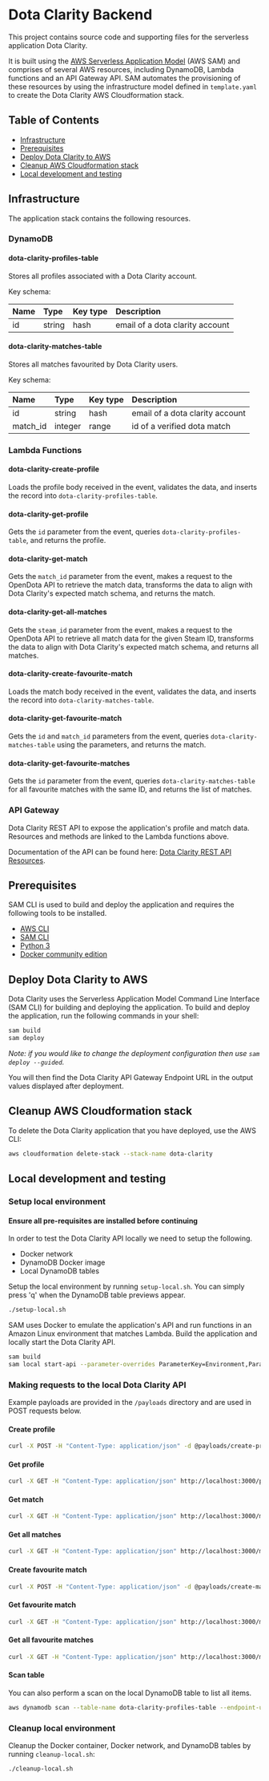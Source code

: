 # Dota Clarity Backend

This project contains source code and supporting files for the serverless application Dota Clarity.

It is built using the [AWS Serverless Application Model](https://docs.aws.amazon.com/serverless-application-model/latest/developerguide/what-is-sam.html) (AWS SAM) and comprises of several AWS resources, including DynamoDB, Lambda functions and an API Gateway API. SAM automates the provisioning of these resources by using the infrastructure model defined in `template.yaml` to create the Dota Clarity AWS Cloudformation stack.

## Table of Contents
   * [Infrastructure](#Infrastructure)
   * [Prerequisites](#Prerequisites)
   * [Deploy Dota Clarity to AWS](#Deploy-Dota-Clarity-to-AWS)
   * [Cleanup AWS Cloudformation stack](#Cleanup-AWS-Cloudformation-stack)
   * [Local development and testing](#Local-development-and-testing)

## Infrastructure

The application stack contains the following resources.

### DynamoDB

#### dota-clarity-profiles-table

Stores all profiles associated with a Dota Clarity account.

Key schema:

| Name | Type   | Key type | Description                     |
| :--- | :----- | :------- | :------------------------------ |
| id   | string | hash     | email of a dota clarity account |

#### dota-clarity-matches-table

Stores all matches favourited by Dota Clarity users.

Key schema:

| Name     | Type    | Key type | Description                     |
| :------- | :------ | :------- |:------------------------------ |
| id       | string  | hash     | email of a dota clarity account |
| match_id | integer | range    | id of a verified dota match |

### Lambda Functions

#### dota-clarity-create-profile
Loads the profile body received in the event, validates the data, and inserts the record into `dota-clarity-profiles-table`.

#### dota-clarity-get-profile
Gets the `id` parameter from the event, queries `dota-clarity-profiles-table`, and returns the profile.

#### dota-clarity-get-match
Gets the `match_id` parameter from the event, makes a request to the OpenDota API to retrieve the match data, transforms the data to align with Dota Clarity's expected match schema, and returns the match.

#### dota-clarity-get-all-matches
Gets the `steam_id` parameter from the event, makes a request to the OpenDota API to retrieve all match data for the given Steam ID, transforms the data to align with Dota Clarity's expected match schema, and returns all matches.

#### dota-clarity-create-favourite-match
Loads the match body received in the event, validates the data, and inserts the record into `dota-clarity-matches-table`.

#### dota-clarity-get-favourite-match
Gets the `id` and `match_id` parameters from the event, queries `dota-clarity-matches-table` using the parameters, and returns the match.

#### dota-clarity-get-favourite-matches
Gets the `id` parameter from the event, queries `dota-clarity-matches-table` for all favourite matches with the same ID, and returns the list of matches.

### API Gateway

Dota Clarity REST API to expose the application's profile and match data.  Resources and methods are linked to the Lambda functions above. 

Documentation of the API can be found here: [Dota Clarity REST API Resources](/docs/README.md).

## Prerequisites

SAM CLI is used to build and deploy the application and requires the following tools to be installed.

- [AWS CLI](https://docs.aws.amazon.com/cli/latest/userguide/cli-chap-install.html)
- [SAM CLI](https://docs.aws.amazon.com/serverless-application-model/latest/developerguide/serverless-sam-cli-install.html)
- [Python 3](https://www.python.org/downloads/)
- [Docker community edition](https://hub.docker.com/search/?type=edition&offering=community)

## Deploy Dota Clarity to AWS

Dota Clarity uses the Serverless Application Model Command Line Interface (SAM CLI) for building and deploying the application. To build and deploy the application, run the following commands in your shell:

```bash
sam build
sam deploy
```

_Note: if you would like to change the deployment configuration then use `sam deploy --guided`._

You will then find the Dota Clarity API Gateway Endpoint URL in the output values displayed after deployment.

## Cleanup AWS Cloudformation stack

To delete the Dota Clarity application that you have deployed, use the AWS CLI:

```bash
aws cloudformation delete-stack --stack-name dota-clarity
```

## Local development and testing

### Setup local environment

#### Ensure all pre-requisites are installed before continuing

In order to test the Dota Clarity API locally we need to setup the following.

- Docker network
- DynamoDB Docker image
- Local DynamoDB tables

Setup the local environment by running `setup-local.sh`. You can simply press 'q' when the DynamoDB table previews appear.

```bash
./setup-local.sh
```

SAM uses Docker to emulate the application's API and run functions in an Amazon Linux environment that matches Lambda.
Build the application and locally start the Dota Clarity API.

```bash
sam build
sam local start-api --parameter-overrides ParameterKey=Environment,ParameterValue=local --docker-network dota-clarity
```

### Making requests to the local Dota Clarity API

Example payloads are provided in the `/payloads` directory and are used in POST requests below.

#### Create profile

```bash
curl -X POST -H "Content-Type: application/json" -d @payloads/create-profile.json http://localhost:3000/profiles
```

#### Get profile

```bash
curl -X GET -H "Content-Type: application/json" http://localhost:3000/profiles/bestdotaplayer@dota.com
```

#### Get match

```bash
curl -X GET -H "Content-Type: application/json" http://localhost:3000/matches/5392211187
```

#### Get all matches

```bash
curl -X GET -H "Content-Type: application/json" http://localhost:3000/matches/68726794
```

#### Create favourite match

```bash
curl -X POST -H "Content-Type: application/json" -d @payloads/create-match.json http://localhost:3000/matches/favourites/bestdotaplayer@dota.com
```

#### Get favourite match

```bash
curl -X GET -H "Content-Type: application/json" http://localhost:3000/matches/favourites/bestdotaplayer@dota.com/5392211187
```

#### Get all favourite matches

```bash
curl -X GET -H "Content-Type: application/json" http://localhost:3000/matches/favourites/bestdotaplayer@dota.com
```

#### Scan table

You can also perform a scan on the local DynamoDB table to list all items.

```bash
aws dynamodb scan --table-name dota-clarity-profiles-table --endpoint-url http://localhost:8000
```

### Cleanup local environment

Cleanup the Docker container, Docker network, and DynamoDB tables by running `cleanup-local.sh`:

```bash
./cleanup-local.sh
```
